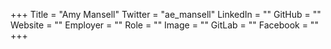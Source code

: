 +++
Title = "Amy Mansell"
Twitter = "ae_mansell"
LinkedIn = ""
GitHub = ""
Website = ""
Employer = ""
Role = ""
Image = ""
GitLab = ""
Facebook = ""
+++
